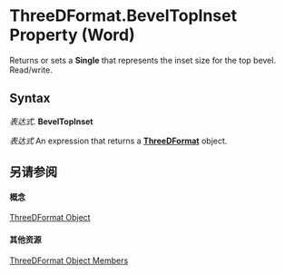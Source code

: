 
# ThreeDFormat.BevelTopInset Property (Word)

Returns or sets a  **Single** that represents the inset size for the top bevel. Read/write.


## Syntax

 _表达式_. **BevelTopInset**

 _表达式_ An expression that returns a **[ThreeDFormat](d397e780-a53d-0cc3-7a02-b40397253e91.md)** object.


## 另请参阅


#### 概念


[ThreeDFormat Object](d397e780-a53d-0cc3-7a02-b40397253e91.md)
#### 其他资源


[ThreeDFormat Object Members](http://msdn.microsoft.com/library/e34f22f6-7bbb-7997-d21d-9fa3da7e404b%28Office.15%29.aspx)
